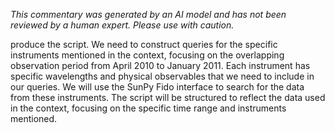 _This commentary was generated by an AI model and has not been reviewed by a human expert. Please use with caution._

produce the script. We need to construct queries for the specific instruments mentioned in the context, focusing on the overlapping observation period from April 2010 to January 2011. Each instrument has specific wavelengths and physical observables that we need to include in our queries. We will use the SunPy Fido interface to search for the data from these instruments. The script will be structured to reflect the data used in the context, focusing on the specific time range and instruments mentioned.

